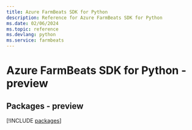 ```yaml
---
title: Azure FarmBeats SDK for Python
description: Reference for Azure FarmBeats SDK for Python
ms.date: 02/06/2024
ms.topic: reference
ms.devlang: python
ms.service: farmbeats
---
```

# Azure FarmBeats SDK for Python - preview
## Packages - preview
[!INCLUDE [packages](farmbeats-index.md)]